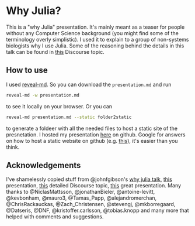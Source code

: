 # Why Julia?
This is a "why Julia" presentation. It's mainly meant as a teaser for people without any Computer Science background (you might find some of the terminology overly simplistic). I used it to explain to a group of non-systems biologists why I use Julia. Some of the reasoning behind the details in this talk can be found in [this](https://discourse.julialang.org/t/preaching-julia-to-biologists/15058?u=yakir12) Discourse topic. 

## How to use
I used [reveal-md](https://github.com/webpro/reveal-md). So you can download the `presentation.md` and run 
```bash
reveal-md -w presentation.md
``` 
to see it locally on your browser. Or you can
```bash
reveal-md presentation.md --static folder2static
``` 
to generate a foldeer with all the needed files to host a static site of the presnetation. I hosted my presentation [here](https://yakir12.github.io/whyjulia/#/) on github. Google for answers on how to host a static website on github (e.g. [this](https://pages.github.com)), it's easier than you think.

## Acknowledgements
I've shamelessly copied stuff from @johnfgibson's [why julia talk](https://github.com/johnfgibson/whyjulia), [this](http://ucidatascienceinitiative.github.io/IntroToJulia/Html/WhyJulia) presentation, [this](https://discourse.julialang.org/t/what-package-s-are-state-of-the-art-or-attract-you-to-julia-and-make-you-stay-there-not-easily-replicateable-in-e-g-python-r-matlab) detailed Discourse topic, [this](http://gofile.me/3TJXy/mEGZtH0en) great presentation. Many thanks to @NiclasMattsson, @jonathanBieler, @antoine-levitt, @kevbonham, @mauro3, @Tamas_Papp, @alejandromerchan, @ChrisRackauckas, @Zach_Christensen, @stevengj, @mkborregaard, @Datseris, @DNF, @kristoffer.carlsson, @tobias.knopp and many more that helped with comments and suggestions. 
